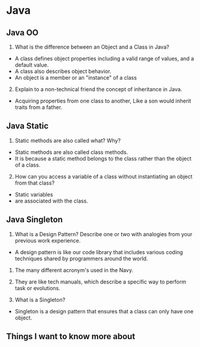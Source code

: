 # Java

## Java OO

1. What is the difference between an Object and a Class in Java?
- A class defines object properties including a valid range of values, and a default value. 
- A class also describes object behavior. 
- An object is a member or an "instance" of a class

2. Explain to a non-technical friend the concept of inheritance in Java.
- Acquiring properties from one class to another, Like a son would inherit traits from a father. 


## Java Static

1. Static methods are also called what? Why?
- Static methods are also called class methods. 
- It is because a static method belongs to the class rather than the object of a class.

2. How can you access a variable of a class without instantiating an object from that class?
- Static variables
- are associated with the class.

## Java Singleton

1. What is a Design Pattern? Describe one or two with analogies from your previous work experience.
- A design pattern is like our code library that includes various coding techniques shared by programmers around the world.
1. The many different acronym's used in the Navy.
2. They are like tech manuals, which describe a specific way to perform task or evolutions.

2. What is a Singleton?
- Singleton is a design pattern that ensures that a class can only have one object.








## Things I want to know more about